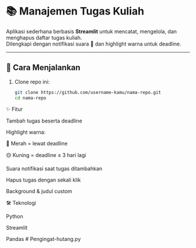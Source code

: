 # 📚 Manajemen Tugas Kuliah

Aplikasi sederhana berbasis **Streamlit** untuk mencatat, mengelola, dan menghapus daftar tugas kuliah.  
Dilengkapi dengan notifikasi suara 🎵 dan highlight warna untuk deadline.

---

## 🚀 Cara Menjalankan

1. Clone repo ini:
   ```bash
   git clone https://github.com/username-kamu/nama-repo.git
   cd nama-repo

✨ Fitur

Tambah tugas beserta deadline

Highlight warna:

🔴 Merah = lewat deadline

🟡 Kuning = deadline ≤ 3 hari lagi

Suara notifikasi saat tugas ditambahkan

Hapus tugas dengan sekali klik

Background & judul custom

🛠 Teknologi

Python

Streamlit

Pandas
#   P e n g i n g a t - h u t a n g . p y  
 